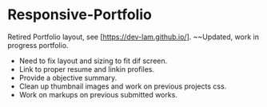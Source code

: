 # Responsive-Portfolio
Retired Portfolio layout, see [https://dev-lam.github.io/].
~~Updated, work in progress portfolio.

* Need to fix layout and sizing to fit dif screen.
* Link to proper resume and linkin profiles.
* Provide a objective summary.
* Clean up thumbnail images and work on previous projects css.
* Work on markups on previous submitted works.

